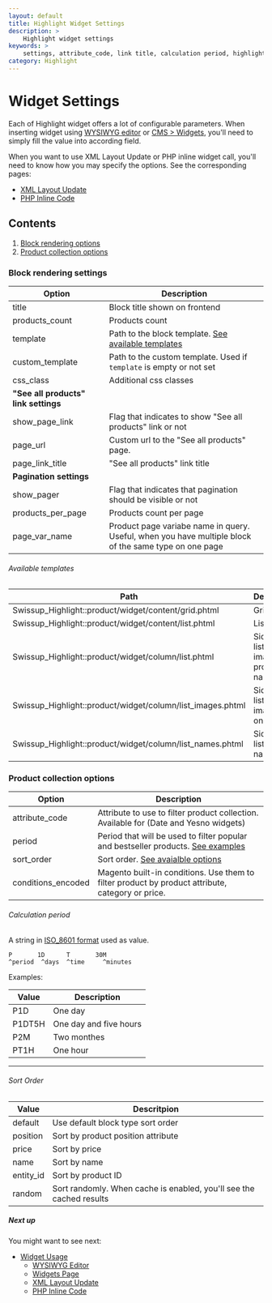 ```yaml
---
layout: default
title: Highlight Widget Settings
description: >
    Highlight widget settings
keywords: >
    settings, attribute_code, link title, calculation period, highlight sort order
category: Highlight
---
```


# Widget Settings

Each of Highlight widget offers a lot of configurable parameters. When 
inserting widget using [WYSIWYG editor][usage_wysiwyg_editor] or 
[CMS > Widgets][usage_widgets_page], you'll need to simply fill the value into
according field.

When you want to use XML Layout Update or PHP inline widget call, you'll need to 
know how you may specify the options. See the corresponding pages:

- [XML Layout Update][usage_xml_update]
- [PHP Inline Code][usage_php]

## Contents

1. [Block rendering options](#block-rendering-options)
2. [Product collection options](#product-collection-options)

### Block rendering settings

Option          | Description
----------------|------------
title           | Block title shown on frontend
products_count  | Products count
template        | Path to the block template. [See available templates](#available-templates)
custom_template | Path to the custom template. Used if `template` is empty or not set
css_class       | Additional css classes
**"See all products" link settings** |
show_page_link  | Flag that indicates to show "See all products" link or not
page_url        | Custom url to the "See all products" page.
page_link_title | "See all products" link title
**Pagination settings** |
show_pager      | Flag that indicates that pagination should be visible or not
products_per_page | Products count per page
page_var_name   | Product page variabe name in query. Useful, when you have multiple block of the same type on one page

###### Available templates

Path | Description
-----|------------
Swissup_Highlight::product/widget/content/grid.phtml | Grid listing
Swissup_Highlight::product/widget/content/list.phtml | List listing
Swissup_Highlight::product/widget/column/list.phtml | Sidebar listing with images and product names
Swissup_Highlight::product/widget/column/list_images.phtml | Sidebar listing with images only
Swissup_Highlight::product/widget/column/list_names.phtml | Sidebar listing with names only

### Product collection options

Option          | Description
----------------|------------
attribute_code  | Attribute to use to filter product collection. Available for (Date and Yesno widgets)
period          | Period that will be used to filter popular and bestseller products. [See examples](#calculation-period)
sort_order      | Sort order. [See avaialble options](#sort-order)
conditions_encoded | Magento built-in conditions. Use them to filter product by product attribute, category or price.

###### Calculation period

A string in [ISO_8601 format](https://en.wikipedia.org/wiki/ISO_8601#Durations) 
used as value.

```
P       1D      T       30M
^period  ^days  ^time     ^minutes
```

Examples:

Value   | Description
--------|------------
P1D     | One day
P1DT5H  | One day and five hours
P2M     | Two monthes
PT1H    | One hour

---

###### Sort Order

Value       | Descritpion
------------|------------
default     | Use default block type sort order
position    | Sort by product position attribute
price       | Sort by price
name        | Sort by name
entity_id   | Sort by product ID
random      | Sort randomly. When cache is enabled, you'll see the cached results

##### Next up

You might want to see next: 

- [Widget Usage](/m2/highlight/widgets/usage/)
    - [WYSIWYG Editor](/m2/highlight/widgets/usage/#wysiwyg-editor)
    - [Widgets Page](/m2/highlight/widgets/usage/#widgets-page)
    - [XML Layout Update](/m2/highlight/widgets/usage/#xml-layout-update)
    - [PHP Inline Code](/m2/highlight/widgets/usage/#php-inline-code)

[pages]: /m2/highlight/pages/
[usage_wysiwyg_editor]: /m2/highlight/widgets/usage/#wysiwyg-editor
[usage_widgets_page]: /m2/highlight/widgets/usage/#widgets-page
[usage_xml_update]: /m2/highlight/widgets/usage/#xml-layout-update
[usage_php]: /m2/highlight/widgets/usage/#php-inline-code
